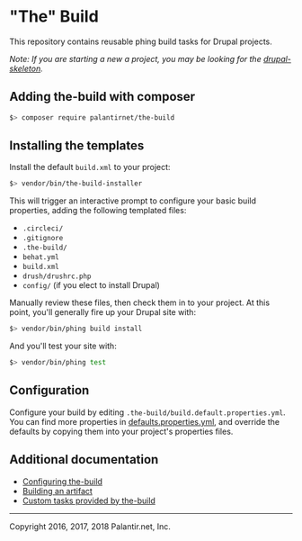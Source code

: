 # "The" Build

This repository contains reusable phing build tasks for Drupal projects.

_Note: If you are starting a new a project, you may be looking for the [drupal-skeleton](https://github.com/palantirnet/drupal-skeleton)._

## Adding the-build with composer

```sh
$> composer require palantirnet/the-build
```

## Installing the templates

Install the default `build.xml` to your project:

```sh
$> vendor/bin/the-build-installer
```

This will trigger an interactive prompt to configure your basic build properties, adding the following templated files:

* `.circleci/`
* `.gitignore`
* `.the-build/`
* `behat.yml`
* `build.xml`
* `drush/drushrc.php`
* `config/` (if you elect to install Drupal)

Manually review these files, then check them in to your project. At this point, you'll generally fire up your Drupal site with:

```sh
$> vendor/bin/phing build install
```

And you'll test your site with:

```sh
$> vendor/bin/phing test
```

## Configuration

Configure your build by editing `.the-build/build.default.properties.yml`. You can find more properties in [defaults.properties.yml](defaults.properties.yml), and override the defaults by copying them into your project's properties files.

## Additional documentation

* [Configuring the-build](docs/configuration.md)
* [Building an artifact](docs/artifacts.md)
* [Custom tasks provided by the-build](docs/tasks.md)

----
Copyright 2016, 2017, 2018 Palantir.net, Inc.
